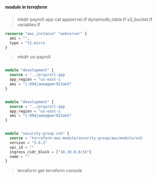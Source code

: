 
##### module in terraform


> mkdir payroll-app
> cat appserver.tf dynamodb_table.tf s3_bucket.tf variables.tf
> 
```module/aws_instnace.tf
resource "aws_instance" "webserver" {
  ami = "",
  type = "t2.micro
}
```

> mkdir us-payroll
> 
```us-payroll-app/main.tf

module "development" {
  source = "../prayroll-app
  app_region = "us-east-1
  ami = "i-09djaweqqwer923akd"
}
```

```uk-payroll-app/main.tf

module "development" {
  source = "../prayroll-app
  app_region = "us-east-1
  ami = "i-09djaweqqwer923akd"
}
```

```module/main.tf

module "security-group-ssh" {
  source = "terraform-aws-module/security-group/aws/module/ssh
  version = "3.6.2"
  vpc_id = ""
  ingress_cidr_block = ["10.10.0.0/16"]
  name = ""
}
```
> terraform get
> terraform console
> 
